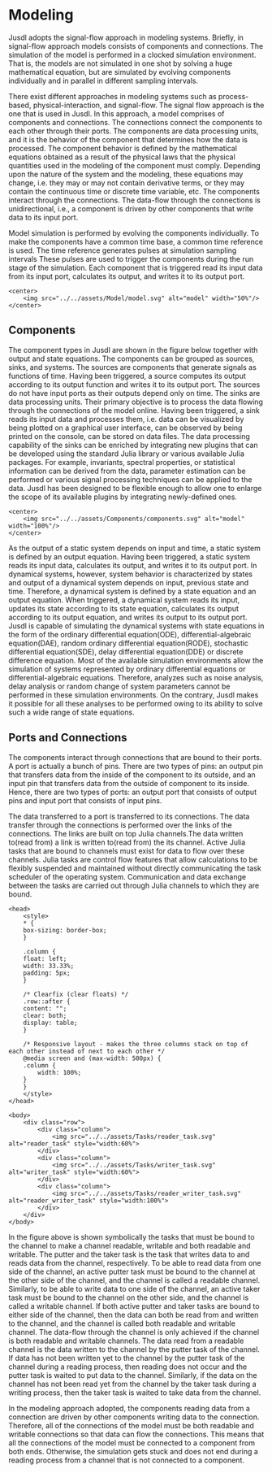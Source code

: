 # Modeling

Jusdl adopts the signal-flow approach in modeling systems. Briefly, in signal-flow approach models consists of components and connections. The simulation of the model is performed in a clocked simulation environment. That is, the models are not simulated in one shot by solving a huge mathematical equation, but are simulated by evolving components individually and in parallel in different sampling intervals.

There exist different approaches in modeling systems such as process-based, physical-interaction, and signal-flow. The signal flow approach is the one that is used in Jusdl. In this approach, a model comprises of components and connections. The connections connect the components to each other through their ports. The components are data processing units, and it is the behavior of the component that determines how the data is processed. The component behavior is defined by the mathematical equations obtained as a result of the physical laws that the physical quantities used in the modeling of the component must comply. Depending upon the nature of the system and the modeling, these equations may change, i.e. they may or may not contain derivative terms, or they may contain the continuous time or discrete time variable, etc. The components interact through the connections. The data-flow through the connections is unidirectional, i.e., a component is driven by other components that write data to its input port.

Model simulation is performed by evolving the components individually. To make the components have a common time base, a common time reference is used. The time reference generates pulses at simulation sampling intervals These pulses are used to trigger the components during the run stage of the simulation. Each component that is triggered read its input data from its input port, calculates its output, and writes it to its output port.

```@raw html
<center>
    <img src="../../assets/Model/model.svg" alt="model" width="50%"/>
</center>
```

## Components 

The component types in Jusdl are shown in the figure below together with output and state equations. The components can be grouped as sources, sinks, and systems. The sources are components that generate signals as functions of time. Having been triggered, a source computes its output according to its output function and writes it to its output port. The sources do not have input ports as their outputs depend only on time. The sinks are data processing units. Their primary objective is to process the data flowing through the connections of the model online. Having been triggered, a sink reads its input data and processes them, i.e. data can be visualized by being plotted on a graphical user interface, can be observed by being printed on the console, can be stored on data files. The data processing capability of the sinks can be enriched by integrating new plugins that can be developed using the standard Julia library or various available Julia packages. For example, invariants, spectral properties, or statistical information can be derived from the data, parameter estimation can be performed or various signal processing techniques can be applied to the data. Jusdl has been designed to be flexible enough to allow one to enlarge the scope of its available plugins by integrating newly-defined ones.

```@raw html
<center>
    <img src="../../assets/Components/components.svg" alt="model" width="100%"/>
</center>
```

As the output of a static system depends on input and time, a static system is defined by an output equation. Having been triggered, a static system reads its input data, calculates its output, and writes it to its output port. In dynamical systems, however, system behavior is characterized by states and output of a dynamical system depends on input, previous state and time. Therefore, a dynamical system is defined by a state equation and an output equation. When triggered, a dynamical system reads its input, updates its state according to its state equation, calculates its output according to its output equation, and writes its output to its output port. Jusdl is capable of simulating the dynamical systems with state equations in the form of the ordinary differential equation(ODE), differential-algebraic equation(DAE), random ordinary differential equation(RODE), stochastic differential equation(SDE), delay differential equation(DDE) or discrete difference equation. Most of the available simulation environments allow the simulation of systems represented by ordinary differential equations or differential-algebraic equations. Therefore, analyzes such as noise analysis, delay analysis or random change of system parameters cannot be performed in these simulation environments. On the contrary, Jusdl makes it possible for all these analyses to be performed owing to its ability to solve such a wide range of state equations.

## Ports and Connections

The components interact through connections that are bound to their ports. A port is actually a bunch of pins. There are two types of pins:  an output pin that transfers data from the inside of the component to its outside, and an input pin that transfers data from the outside of component to its inside. Hence, there are two types of ports: an output port that consists of output pins and input port that consists of input pins. 

The data transferred to a port is transferred to its connections. The data transfer through the connections is performed over the links of the connections. The links are built on top Julia channels.The data written to(read from) a link is written to(read from) the its channel. Active Julia tasks that are bound to channels must exist for data to flow over these channels. Julia tasks are control flow features that allow calculations to be flexibly suspended and maintained without directly communicating the task scheduler of the operating system. Communication and data exchange between the tasks are carried out through Julia channels to which they are bound.

```@raw html
<head>
    <style>
    * {
    box-sizing: border-box;
    }

    .column {
    float: left;
    width: 33.33%;
    padding: 5px;
    }

    /* Clearfix (clear floats) */
    .row::after {
    content: "";
    clear: both;
    display: table;
    }

    /* Responsive layout - makes the three columns stack on top of each other instead of next to each other */
    @media screen and (max-width: 500px) {
    .column {
        width: 100%;
    }
    }
    </style>
</head>

<body>
    <div class="row">
        <div class="column">
            <img src="../../assets/Tasks/reader_task.svg" alt="reader_task" style="width:60%">
        </div>
        <div class="column">
            <img src="../../assets/Tasks/writer_task.svg" alt="writer_task" style="width:60%">
        </div>
        <div class="column">
            <img src="../../assets/Tasks/reader_writer_task.svg" alt="reader_writer_task" style="width:100%">
        </div>
    </div>
</body>
```

In the figure above is shown symbolically the tasks that must be bound to the channel to make a channel readable, writable and both readable and writable. The putter and the taker task is the task that writes data to and reads data from the channel, respectively. To be able to read data from one side of the channel, an active putter task must be bound to the channel at the other side of the channel, and the channel is called a readable channel. Similarly, to be able to write data to one side of the channel, an active taker task must be bound to the channel on the other side, and the channel is called a writable channel. If both active putter and taker tasks are bound to either side of the channel, then the data can both be read from and written to the channel, and the channel is called both readable and writable channel. The data-flow through the channel is only achieved if the channel is both readable and writable channels. The data read from a readable channel is the data written to the channel by the putter task of the channel. If data has not been written yet to the channel by the putter task of the channel during a reading process, then reading does not occur and the putter task is waited to put data to the channel. Similarly, if the data on the channel has not been read yet from the channel by the taker task during a writing process, then the taker task is waited to take data from the channel. 

In the modeling approach adopted, the components reading data from a connection are driven by other components writing data to the connection. Therefore, all of the connections of the model must be both readable and writable connections so that data can flow the connections. This means that all the connections of the model must be connected to a component from both ends. Otherwise, the simulation gets stuck and does not end during a reading process from a channel that is not connected to a component. 